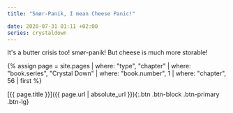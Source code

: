 ```yaml
---
title: "Smør-Panik, I mean Cheese Panic!"

date: 2020-07-31 01:11 +02:00
series: crystaldown
---
```

It's a butter crisis too! smør-panik! But cheese is much more storable!

{% assign page = site.pages
  | where: "type", "chapter"
  | where: "book.series", "Crystal Down"
  | where: "book.number", 1
  | where: "chapter", 56
  | first %}

[{{ page.title }}]({{ page.url | absolute_url }}){:.btn .btn-block .btn-primary .btn-lg}
<!--more-->
